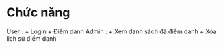 <h1>Chức năng</h1>
User : 
+ Login
+ Điểm danh
Admin :
+ Xem danh sách đã điểm danh
+ Xóa lịch sử điểm danh  
